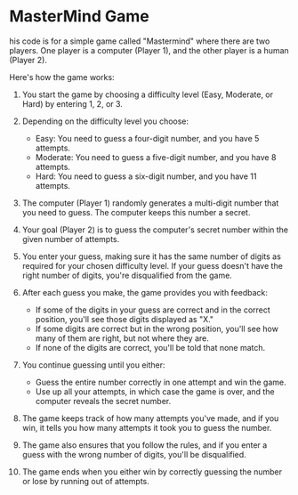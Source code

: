 # MasterMind Game

his code is for a simple game called "Mastermind" where there are two players. One player is a computer (Player 1), and the other player is a human (Player 2).

Here's how the game works:

1. You start the game by choosing a difficulty level (Easy, Moderate, or Hard) by entering 1, 2, or 3.

2. Depending on the difficulty level you choose:
   - Easy: You need to guess a four-digit number, and you have 5 attempts.
   - Moderate: You need to guess a five-digit number, and you have 8 attempts.
   - Hard: You need to guess a six-digit number, and you have 11 attempts.

3. The computer (Player 1) randomly generates a multi-digit number that you need to guess. The computer keeps this number a secret.

4. Your goal (Player 2) is to guess the computer's secret number within the given number of attempts.

5. You enter your guess, making sure it has the same number of digits as required for your chosen difficulty level. If your guess doesn't have the right number of digits, you're disqualified from the game.

6. After each guess you make, the game provides you with feedback:
   - If some of the digits in your guess are correct and in the correct position, you'll see those digits displayed as "X."
   - If some digits are correct but in the wrong position, you'll see how many of them are right, but not where they are.
   - If none of the digits are correct, you'll be told that none match.

7. You continue guessing until you either:
   - Guess the entire number correctly in one attempt and win the game.
   - Use up all your attempts, in which case the game is over, and the computer reveals the secret number.

8. The game keeps track of how many attempts you've made, and if you win, it tells you how many attempts it took you to guess the number.

9. The game also ensures that you follow the rules, and if you enter a guess with the wrong number of digits, you'll be disqualified.

10. The game ends when you either win by correctly guessing the number or lose by running out of attempts.
